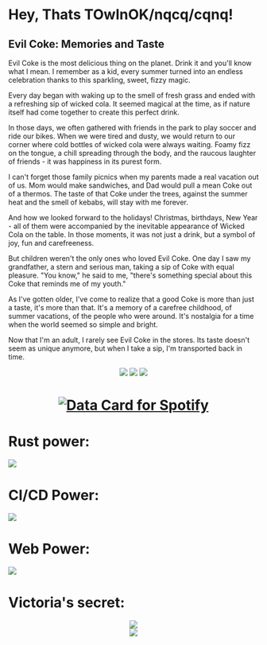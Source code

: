 # Hey, Thats TOwInOK/nqcq/cqnq!

## Evil Coke: Memories and Taste

Evil Coke is the most delicious thing on the planet. Drink it and you'll know what I mean. I remember as a kid, every summer turned into an endless celebration thanks to this sparkling, sweet, fizzy magic.

Every day began with waking up to the smell of fresh grass and ended with a refreshing sip of wicked cola. It seemed magical at the time, as if nature itself had come together to create this perfect drink.

In those days, we often gathered with friends in the park to play soccer and ride our bikes. When we were tired and dusty, we would return to our corner where cold bottles of wicked cola were always waiting. Foamy fizz on the tongue, a chill spreading through the body, and the raucous laughter of friends - it was happiness in its purest form.

I can't forget those family picnics when my parents made a real vacation out of us. Mom would make sandwiches, and Dad would pull a mean Coke out of a thermos. The taste of that Coke under the trees, against the summer heat and the smell of kebabs, will stay with me forever.

And how we looked forward to the holidays! Christmas, birthdays, New Year - all of them were accompanied by the inevitable appearance of Wicked Cola on the table. In those moments, it was not just a drink, but a symbol of joy, fun and carefreeness.

But children weren't the only ones who loved Evil Coke. One day I saw my grandfather, a stern and serious man, taking a sip of Coke with equal pleasure. "You know," he said to me, "there's something special about this Coke that reminds me of my youth."

As I've gotten older, I've come to realize that a good Coke is more than just a taste, it's more than that. It's a memory of a carefree childhood, of summer vacations, of the people who were around. It's nostalgia for a time when the world seemed so simple and bright.

Now that I'm an adult, I rarely see Evil Coke in the stores. Its taste doesn't seem as unique anymore, but when I take a sip, I'm transported back in time.

<div align="center" style="row">
        <img src="https://cdn.discordapp.com/emojis/1144185080454053938.webp?size=512&quality=lossless"/>
        <img src="https://cdn.discordapp.com/emojis/1144185080454053938.webp?size=512&quality=lossless"/>
        <img src="https://cdn.discordapp.com/emojis/1144185080454053938.webp?size=512&quality=lossless"/>
</div>
<h1 align="center">
<a href="https://data-card-for-spotify.herokuapp.com/card?user_id=xqjsu038xscq1shazfaeti3w3">
  <img src="https://data-card-for-spotify.herokuapp.com/api/card?user_id=xqjsu038xscq1shazfaeti3w3&hide_explicit=1&limit=3" alt="Data Card for Spotify">
</a>
</h1>

<p>
<h1>Rust power:</h1>
    <a href="https://skillicons.dev">
    <img src="https://skillicons.dev/icons?i=rust,actix,mongo,js,htmx" />
  </a>
</p>
<p>
    <h1>CI/CD Power:</h1>
    <img src="https://skillicons.dev/icons?i=kubernetes,docker,nix" />
</p>
<p>
    <h1>Web Power:</h1>
    <img src="https://skillicons.dev/icons?i=ts,js,next,tailwind,prisma" />
</p>
<p>
    <h1>Victoria's secret:</h1>
    <div align="center" with="100%" style="">
        <img src="https://skillicons.dev/icons?i=git"/>
    </div>
    <div align="center" with="100%" style="">
        <img src="https://count.getloli.com/get/@4044?theme=rul34"/>
    </div >
    
</p>